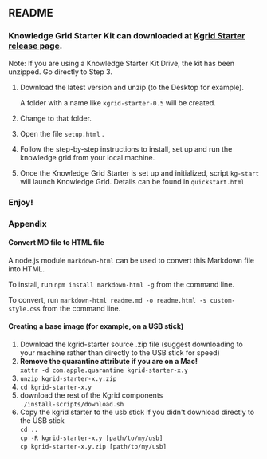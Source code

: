 ## README

### Knowledge Grid Starter Kit can downloaded at [Kgrid Starter release page](https://github.com/kgrid/kgrid-starter/releases).

Note: If you are using a Knowledge Starter Kit Drive, the kit has been unzipped. Go directly to Step 3.

1. Download the latest version and unzip (to the Desktop for example).

   A folder with a name like `kgrid-starter-0.5` will be created.

2. Change to that folder.

3. Open the file `setup.html` .

4. Follow the step-by-step instructions to install, set up and run the knowledge grid from your local machine.

5. Once the Knowledge Grid Starter is set up and initialized, script `kg-start` will launch Knowledge Grid. Details can be found in `quickstart.html`

### Enjoy!


### Appendix

#### Convert MD file to HTML file

A node.js module `markdown-html` can be used to convert this Markdown file into HTML.

To install, run `npm install markdown-html -g` from the command line.

To convert, run `markdown-html readme.md -o readme.html -s custom-style.css` from the command line.

#### Creating a base image (for example, on a USB stick)

1. Download the kgrid-starter source .zip file (suggest downloading to your machine rather than directly to the USB stick for speed)
1. __Remove the quarantine attribute if you are on a Mac!__   
  `xattr -d com.apple.quarantine kgrid-starter-x.y`
1. `unzip kgrid-starter-x.y.zip`
1. `cd kgrid-starter-x.y`
1. download the rest of the Kgrid components  
  `./install-scripts/download.sh`
1. Copy the kgrid starter to the usb stick if you didn't download directly to the USB stick  
  `cd ..`  
  `cp -R kgrid-starter-x.y [path/to/my/usb]`  
  `cp kgrid-starter-x.y.zip [path/to/my/usb]`
